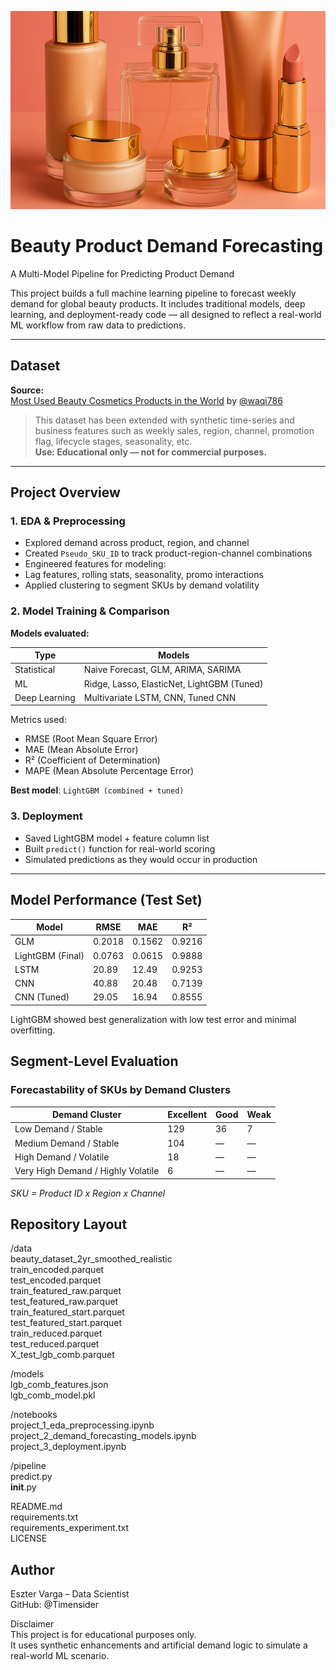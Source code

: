 ![Luxury Cosmetics Banner](assets/cosmetics__.png)

# Beauty Product Demand Forecasting
A Multi-Model Pipeline for Predicting Product Demand

This project builds a full machine learning pipeline to forecast weekly demand for global beauty products. It includes traditional models, deep learning, and deployment-ready code — all designed to reflect a real-world ML workflow from raw data to predictions.

---

## Dataset

**Source:**  
[Most Used Beauty Cosmetics Products in the World](https://www.kaggle.com/datasets/waqi786/most-used-beauty-cosmetics-products-in-the-world) by [@waqi786](https://www.kaggle.com/waqi786)

> This dataset has been extended with synthetic time-series and business features such as weekly sales, region, channel, promotion flag, lifecycle stages, seasonality, etc.  
> **Use: Educational only — not for commercial purposes.**

---

## Project Overview

### 1. EDA & Preprocessing

- Explored demand across product, region, and channel
- Created `Pseudo_SKU_ID` to track product-region-channel combinations
- Engineered features for modeling:  
- Lag features, rolling stats, seasonality, promo interactions
- Applied clustering to segment SKUs by demand volatility

### 2. Model Training & Comparison

**Models evaluated:**

| Type         | Models                                      |
|--------------|---------------------------------------------|
| Statistical  | Naive Forecast, GLM, ARIMA, SARIMA          |
| ML           | Ridge, Lasso, ElasticNet, LightGBM (Tuned)  |
| Deep Learning| Multivariate LSTM, CNN, Tuned CNN           |

Metrics used:
- RMSE (Root Mean Square Error)
- MAE (Mean Absolute Error)
- R² (Coefficient of Determination)
- MAPE (Mean Absolute Percentage Error)

**Best model**: `LightGBM (combined + tuned)`

### 3. Deployment

- Saved LightGBM model + feature column list
- Built `predict()` function for real-world scoring
- Simulated predictions as they would occur in production

---

## Model Performance (Test Set)

| Model              | RMSE   | MAE    | R²     |
|-------------------|--------|--------|--------|
| GLM               | 0.2018 | 0.1562 | 0.9216 |
| LightGBM (Final)  | 0.0763 | 0.0615 | 0.9888 |
| LSTM              | 20.89  | 12.49  | 0.9253 |
| CNN               | 40.88  | 20.48  | 0.7139 |
| CNN (Tuned)       | 29.05  | 16.94  | 0.8555 |

LightGBM showed best generalization with low test error and minimal overfitting.

## Segment-Level Evaluation  

### Forecastability of SKUs by Demand Clusters

| Demand Cluster              | Excellent | Good | Weak |
|-------------------------------------|-----------|------|------|
| Low Demand / Stable                 | 129       | 36   | 7    |
| Medium Demand / Stable              | 104       | —    | —    |
| High Demand / Volatile              | 18        | —    | —    |
| Very High Demand / Highly Volatile | 6         | —    | —    |

*SKU = Product ID x Region x Channel*

## Repository Layout   
/data  
    beauty_dataset_2yr_smoothed_realistic  
    train_encoded.parquet  
    test_encoded.parquet  
    train_featured_raw.parquet  
    test_featured_raw.parquet  
    train_featured_start.parquet  
    test_featured_start.parquet  
    train_reduced.parquet  
    test_reduced.parquet  
    X_test_lgb_comb.parquet  

/models  
    lgb_comb_features.json   
    lgb_comb_model.pkl    

/notebooks  
    project_1_eda_preprocessing.ipynb  
    project_2_demand_forecasting_models.ipynb  
    project_3_deployment.ipynb  

/pipeline  
    predict.py  
    __init__.py      

README.md   
requirements.txt   
requirements_experiment.txt   
LICENSE   

## Author   
Eszter Varga – Data Scientist    
GitHub: @Timensider   
 
Disclaimer   
This project is for educational purposes only.   
It uses synthetic enhancements and artificial demand logic to simulate a real-world ML scenario.   
